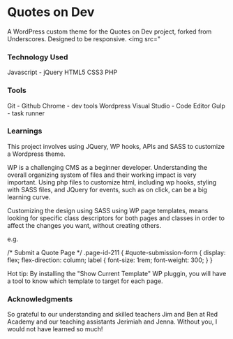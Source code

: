 # Quotes on Dev

A WordPress custom theme for the Quotes on Dev project, forked from Underscores. Designed to be responsive.
<img src=" <?php echo get_template_directory_uri() . '/assets/images/screen-shot.png'; ?>

### Technology Used

Javascript - jQuery
HTML5
CSS3
PHP


### Tools

Git - Github
Chrome - dev tools
Wordpress
Visual Studio - Code Editor
Gulp - task runner


### Learnings

This project involves using JQuery, WP hooks, APIs and SASS to customize a Wordpress theme.

WP is a challenging CMS as a beginner developer. Understanding the overall organizing system of files and their working impact is very important. Using php files to customize html, including wp hooks, styling with SASS files, and JQuery for events, such as on click, can be a big learning curve.

Customizing the design using SASS using WP page templates, means looking for specific class descriptors for both pages and classes in order to affect the changes you want, without creating others. 

e.g.

/* Submit a Quote Page */
.page-id-211 {
  #quote-submission-form {
    display: flex;
    flex-direction: column;
    label {
      font-size: 1rem;
      font-weight: 300;
    }
  }

Hot tip: By installing the "Show Current Template" WP pluggin, you will have a tool to know which template to target for each page.

### Acknowledgments

So grateful to our understanding and skilled teachers Jim and Ben at Red Academy and our teaching assistants Jerimiah and Jenna. Without you, I would not have learned so much!